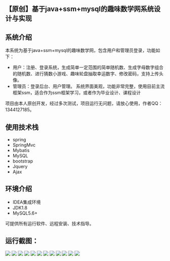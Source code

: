 ## 【原创】基于java+ssm+mysql的趣味数学网系统设计与实现

## 系统介绍

本系统为基于java+ssm+mysql的趣味数学网，包含用户和管理员登录，功能如下：
- 用户：注册、登录系统，生成简单一定范围的简单随机数、生成字母数字组合的随机数、进行猜数小游戏、趣味轮盘抽取幸运数字、修改密码，支持上传头像。
- 管理员：登录后台、用户管理。
系统界面美观，功能非常完整，使用目前主流框架ssm，适合作为ssm框架学习，或者作为毕业设计、课程设计

项目由本人原创开发，经过多次测试，项目运行无问题，请放心使用，作者QQ：1344127185。

## 使用技术栈

- spring
- SpringMvc
- Mybatis
- MySQL
- bootstrap
- Jquery
- Ajax

## 环境介绍

- IDEA集成环境
- JDK1.8
- MySQL5.6+

可提供所有运行软件、远程安装、技术指导。

## 运行截图：
![](https://github.com/itcoderyhl/imath/blob/main/images/1.png)
![](https://github.com/itcoderyhl/imath/blob/main/images/2.png)
![](https://github.com/itcoderyhl/imath/blob/main/images/3.png)
![](https://github.com/itcoderyhl/imath/blob/main/images/4.png)
![](https://github.com/itcoderyhl/imath/blob/main/images/5.png)
![](https://github.com/itcoderyhl/imath/blob/main/images/6.png)
![](https://github.com/itcoderyhl/imath/blob/main/images/7.png)
![](https://github.com/itcoderyhl/imath/blob/main/images/8.png)
![](https://github.com/itcoderyhl/imath/blob/main/images/9.png)
![](https://github.com/itcoderyhl/imath/blob/main/images/10.png)
![](https://github.com/itcoderyhl/imath/blob/main/images/11.png)
![](https://github.com/itcoderyhl/imath/blob/main/images/12.png)


